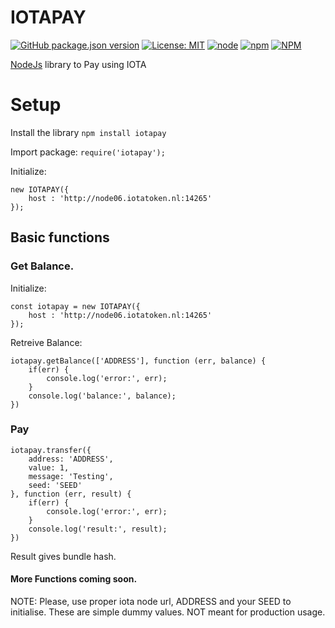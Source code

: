 # IOTAPAY

[![GitHub package.json version](https://img.shields.io/github/package-json/v/acycliclabs/iotapay-js.svg)](https://github.com/acycliclabs/iotapay-js/releases) 
[![License: MIT](https://img.shields.io/badge/License-MIT-yellow.svg)](https://opensource.org/licenses/MIT) 
[![node](https://img.shields.io/node/v/iotapay.svg)](https://nodejs.org/en/download/) 
[![npm](https://img.shields.io/npm/dt/iotapay.svg)](https://www.npmjs.com/package/iotapay) 
[![NPM](https://nodei.co/npm/iotapay.png)](https://nodei.co/npm/iotapay/)


[NodeJs](https://nodejs.org/) library to Pay using IOTA

# Setup

Install the library `npm install iotapay`

Import package: `require('iotapay');`

Initialize:
```
new IOTAPAY({
    host : 'http://node06.iotatoken.nl:14265'
});
```

## Basic functions

### Get Balance.

Initialize:
```
const iotapay = new IOTAPAY({
    host : 'http://node06.iotatoken.nl:14265'
});
```

Retreive Balance:
```
iotapay.getBalance(['ADDRESS'], function (err, balance) {
    if(err) {
        console.log('error:', err);
    }
    console.log('balance:', balance);
})
```

### Pay

```
iotapay.transfer({
    address: 'ADDRESS',
    value: 1,
    message: 'Testing',
    seed: 'SEED'
}, function (err, result) {
    if(err) {
        console.log('error:', err);
    }
    console.log('result:', result);
})
```

Result gives bundle hash.

#### More Functions coming soon.

NOTE: Please, use proper iota node url, ADDRESS and your SEED to initialise. These are simple dummy values. NOT meant for production usage.
